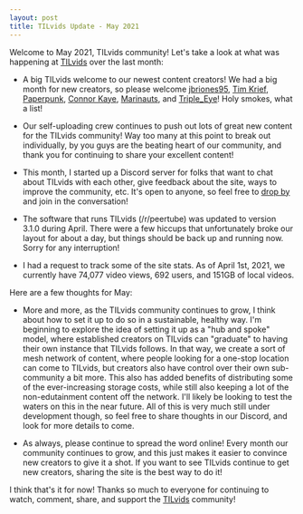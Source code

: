 ```yaml
---
layout: post
title: TILvids Update - May 2021
---
```


Welcome to May 2021, TILvids community! Let's take a look at what was happening at [TILvids](https://tilvids.com) over the last month:

- A big TILvids welcome to our newest content creators! We had a big month for new creators, so please welcome [jbriones95](https://tilvids.com/accounts/jbriones95/videos), [Tim Krief](https://tilvids.com/accounts/timkrief/videos), [Paperpunk](https://tilvids.com/accounts/paperpunk/videos), [Connor Kaye](https://tilvids.com/accounts/connor_kaye/videos), [Marinauts](https://tilvids.com/accounts/marinauts/videos), and [Triple_Eye](https://tilvids.com/accounts/triple_eye/videos)! Holy smokes, what a list!

- Our self-uploading crew continues to push out lots of great new content for the TILvids community! Way too many at this point to break out individually, by you guys are the beating heart of our community, and thank you for continuing to share your excellent content!

- This month, I started up a Discord server for folks that want to chat about TILvids with each other, give feedback about the site, ways to improve the community, etc. It's open to anyone, so feel free to [drop by](https://discord.gg/bVzErWjvTS) and join in the conversation!

- The software that runs TILvids (/r/peertube) was updated to version 3.1.0 during April. There were a few hiccups that unfortunately broke our layout for about a day, but things should be back up and running now. Sorry for any interruption!

- I had a request to track some of the site stats. As of April 1st, 2021, we currently have 74,077 video views, 692 users, and 151GB of local videos.

Here are a few thoughts for May:

- More and more, as the TILvids community continues to grow, I think about how to set it up to do so in a sustainable, healthy way. I'm beginning to explore the idea of setting it up as a "hub and spoke" model, where established creators on TILvids can "graduate" to having their own instance that TILvids follows. In that way, we create a sort of mesh network of content, where people looking for a one-stop location can come to TILvids, but creators also have control over their own sub-community a bit more. This also has added benefits of distributing some of the ever-increasing storage costs, while still also keeping a lot of the non-edutainment content off the network. I'll likely be looking to test the waters on this in the near future. All of this is very much still under development though, so feel free to share thoughts in our Discord, and look for more details to come.

- As always, please continue to spread the word online! Every month our community continues to grow, and this just makes it easier to convince new creators to give it a shot. If you want to see TILvids continue to get new creators, sharing the site is the best way to do it!

I think that's it for now! Thanks so much to everyone for continuing to watch, comment, share, and support the [TILvids](https://tilvids.com) community!
